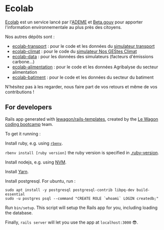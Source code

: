 # Ecolab

[Ecolab](https://ecolab.ademe.fr) est un service lancé par l'[ADEME](https://www.ademe.fr) et [Beta.gouv](https://beta.gouv.fr) pour apporter l'information environnementale au plus près des citoyens.

Nos autres dépôts sont :

* [ecolab-transport](https://github.com/betagouv/ecolab-transport) : pour le code et les données du [simulateur transport](https://ecolab.ademe.fr/apps/transport)
* [ecolab-climat](https://github.com/betagouv/ecolab-climat) : pour le code du [simulateur Nos GEStes Climat](https://ecolab.ademe.fr/apps/climat)
* [ecolab-data](https://github.com/betagouv/ecolab-data) : pour les données des simulateurs (facteurs d'émissions carbone...)
* [ecolab-alimentation](https://github.com/betagouv/ecolab-alimentation) : pour le code et les données Agribalyse du secteur alimentation
* [ecolab-batiment](https://github.com/betagouv/ecolab-batiment) : pour le code et les données du secteur du batiment

N'hésitez pas à les regarder, nous faire part de vos retours et même de vos contributions !


## For developers

Rails app generated with [lewagon/rails-templates](https://github.com/lewagon/rails-templates), created by the [Le Wagon coding bootcamp](https://www.lewagon.com) team.

To get it running :

Install ruby, e.g. using [`rbenv`](https://github.com/rbenv/rbenv#installation).

`rbenv install [ruby version]` the ruby version is specified in [.ruby-version](https://github.com/JenniferStephan/Ecolab/blob/master/.ruby-version).

Install nodejs, e.g. using [NVM](https://github.com/nvm-sh/nvm).

Install [Yarn](https://yarnpkg.com/lang/en/docs/install/#windows-stable).

Install postgresql. For ubuntu, run  :

```
sudo apt install -y postgresql postgresql-contrib libpq-dev build-essential
sudo -u postgres psql --command "CREATE ROLE `whoami` LOGIN createdb;"
```

Run `bin/setup`. This script will setup the Rails app for you, including loading the database.

Finally, `rails server` will let you use the app at `localhost:3000` 😎.